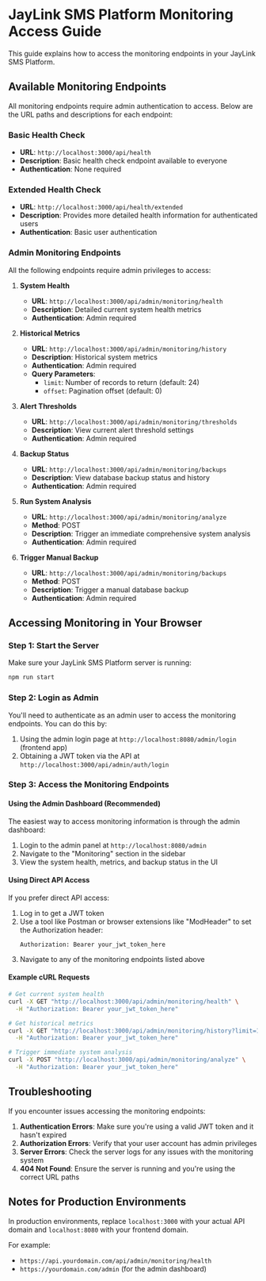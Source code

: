 # JayLink SMS Platform Monitoring Access Guide

This guide explains how to access the monitoring endpoints in your JayLink SMS Platform.

## Available Monitoring Endpoints

All monitoring endpoints require admin authentication to access. Below are the URL paths and descriptions for each endpoint:

### Basic Health Check

- **URL**: `http://localhost:3000/api/health`
- **Description**: Basic health check endpoint available to everyone
- **Authentication**: None required

### Extended Health Check

- **URL**: `http://localhost:3000/api/health/extended`
- **Description**: Provides more detailed health information for authenticated users
- **Authentication**: Basic user authentication

### Admin Monitoring Endpoints

All the following endpoints require admin privileges to access:

1. **System Health**
   - **URL**: `http://localhost:3000/api/admin/monitoring/health`
   - **Description**: Detailed current system health metrics
   - **Authentication**: Admin required

2. **Historical Metrics**
   - **URL**: `http://localhost:3000/api/admin/monitoring/history`
   - **Description**: Historical system metrics
   - **Authentication**: Admin required
   - **Query Parameters**: 
     - `limit`: Number of records to return (default: 24)
     - `offset`: Pagination offset (default: 0)

3. **Alert Thresholds**
   - **URL**: `http://localhost:3000/api/admin/monitoring/thresholds`
   - **Description**: View current alert threshold settings
   - **Authentication**: Admin required

4. **Backup Status**
   - **URL**: `http://localhost:3000/api/admin/monitoring/backups`
   - **Description**: View database backup status and history
   - **Authentication**: Admin required

5. **Run System Analysis**
   - **URL**: `http://localhost:3000/api/admin/monitoring/analyze`
   - **Method**: POST
   - **Description**: Trigger an immediate comprehensive system analysis
   - **Authentication**: Admin required

6. **Trigger Manual Backup**
   - **URL**: `http://localhost:3000/api/admin/monitoring/backups`
   - **Method**: POST
   - **Description**: Trigger a manual database backup
   - **Authentication**: Admin required

## Accessing Monitoring in Your Browser

### Step 1: Start the Server

Make sure your JayLink SMS Platform server is running:

```bash
npm run start
```

### Step 2: Login as Admin

You'll need to authenticate as an admin user to access the monitoring endpoints. You can do this by:

1. Using the admin login page at `http://localhost:8080/admin/login` (frontend app)
2. Obtaining a JWT token via the API at `http://localhost:3000/api/admin/auth/login`

### Step 3: Access the Monitoring Endpoints

#### Using the Admin Dashboard (Recommended)

The easiest way to access monitoring information is through the admin dashboard:

1. Login to the admin panel at `http://localhost:8080/admin`
2. Navigate to the "Monitoring" section in the sidebar
3. View the system health, metrics, and backup status in the UI

#### Using Direct API Access

If you prefer direct API access:

1. Log in to get a JWT token
2. Use a tool like Postman or browser extensions like "ModHeader" to set the Authorization header:
   ```
   Authorization: Bearer your_jwt_token_here
   ```
3. Navigate to any of the monitoring endpoints listed above

#### Example cURL Requests

```bash
# Get current system health
curl -X GET "http://localhost:3000/api/admin/monitoring/health" \
  -H "Authorization: Bearer your_jwt_token_here"

# Get historical metrics
curl -X GET "http://localhost:3000/api/admin/monitoring/history?limit=10&offset=0" \
  -H "Authorization: Bearer your_jwt_token_here"

# Trigger immediate system analysis
curl -X POST "http://localhost:3000/api/admin/monitoring/analyze" \
  -H "Authorization: Bearer your_jwt_token_here"
```

## Troubleshooting

If you encounter issues accessing the monitoring endpoints:

1. **Authentication Errors**: Make sure you're using a valid JWT token and it hasn't expired
2. **Authorization Errors**: Verify that your user account has admin privileges
3. **Server Errors**: Check the server logs for any issues with the monitoring system
4. **404 Not Found**: Ensure the server is running and you're using the correct URL paths

## Notes for Production Environments

In production environments, replace `localhost:3000` with your actual API domain and `localhost:8080` with your frontend domain.

For example:
- `https://api.yourdomain.com/api/admin/monitoring/health`
- `https://yourdomain.com/admin` (for the admin dashboard)